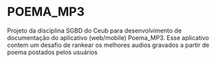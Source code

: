 # POEMA_MP3
Projeto da disciplina SGBD do Ceub para desenvolvimento de documentação do aplicativo (web/mobile) Poema_MP3. Esse aplicativo contem um desafio de rankear os melhores audios gravados a partir de poema postados pelos usuários
